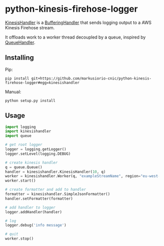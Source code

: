 # python-kinesis-firehose-logger

[KinesisHandler](kinesishandler/kinesishandler.py) is a [BufferingHandler](https://docs.python.org/2.7/library/logging.handlers.html#logging.handlers.BufferingHandler) that sends logging output to a AWS Kinesis Firehose stream.

It offloads work to a worker thread decoupled by a queue, inspired by [QueueHandler](https://docs.python.org/3.5/library/logging.handlers.html#queuehandler).

## Installing

Pip:

    pip install git+https://github.com/markusiorio-cnic/python-kinesis-firehose-logger#egg=kinesishandler

Manual:

    python setup.py install

## Usage

```python
import logging
import kinesishandler
import queue

# get root logger
logger = logging.getLogger()
logger.setLevel(logging.DEBUG)

# create kinesis handler
q = queue.Queue()
handler = kinesishandler.KinesisHandler(10, q)
worker = kinesishandler.Worker(q, "exampleStreamName", region="eu-west-1")
worker.start()

# create formatter and add to handler
formatter = kinesishandler.SimpleJsonFormatter()
handler.setFormatter(formatter)

# add handler to logger
logger.addHandler(handler)

# log
logger.debug('info message')

# quit
worker.stop()
```
